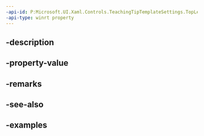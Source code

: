 ```yaml
---
-api-id: P:Microsoft.UI.Xaml.Controls.TeachingTipTemplateSettings.TopLeftHighlightMarginProperty
-api-type: winrt property
---
```


## -description

## -property-value

## -remarks

## -see-also

## -examples


